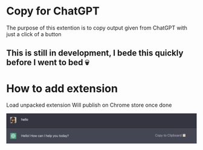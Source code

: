 # Copy for ChatGPT
The purpose of this extention is to copy output given from ChatGPT with just a click of a button
## This is still in development, I bede this quickly before I went to bed 💀

# How to add extension
Load unpacked extension
Will publish on Chrome store once done

![Preview](media/demo.png)